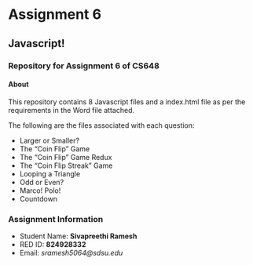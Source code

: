 # Assignment 6

## Javascript!

### Repository for Assignment 6 of CS648

#### About

This repository contains 8 Javascript files and a index.html file as per the requirements in the Word file attached. 

The following are the files associated with each question:

* Larger or Smaller?
* The “Coin Flip” Game
* The “Coin Flip” Game Redux
* The “Coin Flip Streak” Game
* Looping a Triangle
* Odd or Even?
* Marco! Polo!
* Countdown


### Assignment Information

* Student Name: **Sivapreethi Ramesh**
* RED ID: **824928332**
* Email: _sramesh5064@sdsu.edu_

